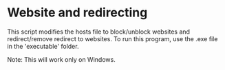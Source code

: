 # Website and redirecting 

This script modifies the hosts file to block/unblock websites and redirect/remove redirect to websites.
To run this program, use the .exe file in the 'executable' folder.


Note:
  This will work only on Windows.
